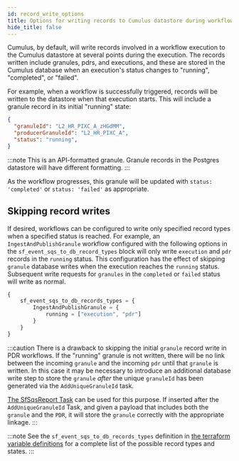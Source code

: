 ```yaml
---
id: record_write_options
title: Options for writing records to Cumulus datastore during workflow executions
hide_title: false
---
```


Cumulus, by default, will write records involved in a workflow execution to the Cumulus datastore at several points during the execution. The records written include granules, pdrs, and executions, and these are stored in the Cumulus database when an execution's status changes to "running", "completed", or "failed".

For example, when a workflow is successfully triggered, records will be written to the datastore when that execution starts. This will include a granule record in its initial "running" state:

```json
{
  "granuleId": "L2_HR_PIXC_A_zHGdMM",
  "producerGranuleId": "L2_HR_PIXC_A",
  "status": "running",
}
```

:::note
This is an API-formatted granule. Granule records in the Postgres datastore will have different formatting.
:::

As the workflow progresses, this granule will be updated with `status: 'completed'` or `status: 'failed'` as appropriate.

## Skipping record writes

If desired, workflows can be configured to write only specified record types when a specified status is reached. For example, an `IngestAndPublishGranule` workflow configured with the following options in the `sf_event_sqs_to_db_record_types` block will only write `execution` and `pdr` records in the `running` status. This configuration has the effect of skipping `granule` database writes when the execution reaches the `running` status. Subsequent write requests for `granules` in the `completed` or `failed` status will write as normal.

```js
{
    sf_event_sqs_to_db_records_types = {
        IngestAndPublishGranule = {
            running = ["execution", "pdr"]
        }
    }
}
```

:::caution
There is a drawback to skipping the initial `granule` record write in PDR workflows. If the "running" granule is not written, there will be no link between the incoming `granule` and the incoming `pdr` until that `granule` is written. In this case it may be necessary to introduce an additional database write step to store the `granule` _after_ the unique `granuleId` has been generated via the `AddUniqueGranuleId` task.

[The SfSqsReport Task](https://github.com/nasa/cumulus/tree/master/tasks/sf-sqs-report) can be used for this purpose. If inserted after the `AddUniqueGranuleId` Task, and given a payload that includes both the `granule` and the `PDR`, it will store the `granule` correctly with the appropriate linkage.
:::

:::note
See the `sf_event_sqs_to_db_records_types` definition in [the terraform variable definitions](https://github.com/nasa/cumulus/blob/master/tf-modules/ingest/variables.tf) for a complete list of the possible record types and states.
:::
